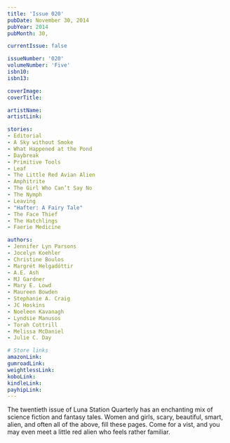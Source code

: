 ```yaml
---
title: 'Issue 020'
pubDate: November 30, 2014
pubYear: 2014
pubMonth: 30,

currentIssue: false

issueNumber: '020'
volumeNumber: 'Five'
isbn10:
isbn13:

coverImage:
coverTitle:

artistName:
artistLink:

stories: 
- Editorial
- A Sky without Smoke
- What Happened at the Pond
- Daybreak
- Primitive Tools
- Leaf
- The Little Red Avian Alien
- Amphitrite
- The Girl Who Can’t Say No
- The Nymph
- Leaving
- "Hafter: A Fairy Tale"
- The Face Thief
- The Hatchlings
- Faerie Medicine

authors: 
- Jennifer Lyn Parsons
- Jocelyn Koehler
- Christine Boulos
- Margrét Helgadóttir
- A.E. Ash
- MJ Gardner
- Mary E. Lowd
- Maureen Bowden
- Stephanie A. Craig
- JC Hoskins
- Noeleen Kavanagh
- Lyndsie Manusos
- Torah Cottrill
- Melissa McDaniel
- Julie C. Day

# Store links
amazonLink: 
gumroadLink: 
weightlessLink: 
koboLink:
kindleLink: 
payhipLink: 
---
```

The twentieth issue of Luna Station Quarterly has an enchanting mix of science fiction and fantasy tales. Women and girls, scary, beautiful, smart, alien, and often all of the above, fill these pages. Come for a vist, and you may even meet a little red alien who feels rather familiar.
        